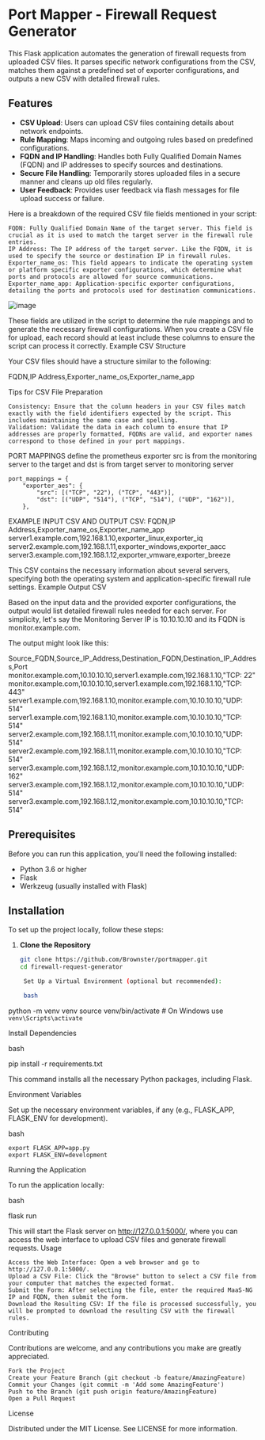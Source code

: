 # Port Mapper - Firewall Request Generator

This Flask application automates the generation of firewall requests from uploaded CSV files. It parses specific network configurations from the CSV, matches them against a predefined set of exporter configurations, and outputs a new CSV with detailed firewall rules.

## Features

- **CSV Upload**: Users can upload CSV files containing details about network endpoints.
- **Rule Mapping**: Maps incoming and outgoing rules based on predefined configurations.
- **FQDN and IP Handling**: Handles both Fully Qualified Domain Names (FQDN) and IP addresses to specify sources and destinations.
- **Secure File Handling**: Temporarily stores uploaded files in a secure manner and cleans up old files regularly.
- **User Feedback**: Provides user feedback via flash messages for file upload success or failure.

Here is a breakdown of the required CSV file fields mentioned in your script:

    FQDN: Fully Qualified Domain Name of the target server. This field is crucial as it is used to match the target server in the firewall rule entries.
    IP Address: The IP address of the target server. Like the FQDN, it is used to specify the source or destination IP in firewall rules.
    Exporter_name_os: This field appears to indicate the operating system or platform specific exporter configurations, which determine what ports and protocols are allowed for source communications.
    Exporter_name_app: Application-specific exporter configurations, detailing the ports and protocols used for destination communications.

![image](https://github.com/user-attachments/assets/1de8dde4-685f-4ec2-9e33-ead61b167e8e)

These fields are utilized in the script to determine the rule mappings and to generate the necessary firewall configurations. When you create a CSV file for upload, each record should at least include these columns to ensure the script can process it correctly.
Example CSV Structure

Your CSV files should have a structure similar to the following:

FQDN,IP Address,Exporter_name_os,Exporter_name_app


Tips for CSV File Preparation

    Consistency: Ensure that the column headers in your CSV files match exactly with the field identifiers expected by the script. This includes maintaining the same case and spelling.
    Validation: Validate the data in each column to ensure that IP addresses are properly formatted, FQDNs are valid, and exporter names correspond to those defined in your port mappings.

PORT MAPPINGS
    define the prometheus exporter src is from the monitoring server to the target and dst is from target server to monitoring server

    port_mappings = {
        "exporter_aes": {
            "src": [("TCP", "22"), ("TCP", "443")],
            "dst": [("UDP", "514"), ("TCP", "514"), ("UDP", "162")],
        },

EXAMPLE INPUT CSV AND OUTPUT CSV:
FQDN,IP Address,Exporter_name_os,Exporter_name_app
server1.example.com,192.168.1.10,exporter_linux,exporter_iq
server2.example.com,192.168.1.11,exporter_windows,exporter_aacc
server3.example.com,192.168.1.12,exporter_vmware,exporter_breeze

This CSV contains the necessary information about several servers, specifying both the operating system and application-specific firewall rule settings.
Example Output CSV

Based on the input data and the provided exporter configurations, the output would list detailed firewall rules needed for each server. For simplicity, let's say the Monitoring Server IP is 10.10.10.10 and its FQDN is monitor.example.com.

The output might look like this:

Source_FQDN,Source_IP_Address,Destination_FQDN,Destination_IP_Address,Port
monitor.example.com,10.10.10.10,server1.example.com,192.168.1.10,"TCP: 22"
monitor.example.com,10.10.10.10,server1.example.com,192.168.1.10,"TCP: 443"
server1.example.com,192.168.1.10,monitor.example.com,10.10.10.10,"UDP: 514"
server1.example.com,192.168.1.10,monitor.example.com,10.10.10.10,"TCP: 514"
server2.example.com,192.168.1.11,monitor.example.com,10.10.10.10,"UDP: 514"
server2.example.com,192.168.1.11,monitor.example.com,10.10.10.10,"TCP: 514"
server3.example.com,192.168.1.12,monitor.example.com,10.10.10.10,"UDP: 162"
server3.example.com,192.168.1.12,monitor.example.com,10.10.10.10,"UDP: 514"
server3.example.com,192.168.1.12,monitor.example.com,10.10.10.10,"TCP: 514"



## Prerequisites

Before you can run this application, you'll need the following installed:
- Python 3.6 or higher
- Flask
- Werkzeug (usually installed with Flask)

## Installation

To set up the project locally, follow these steps:

1. **Clone the Repository**

   ```bash
   git clone https://github.com/Brownster/portmapper.git
   cd firewall-request-generator

    Set Up a Virtual Environment (optional but recommended):

    bash

python -m venv venv
source venv/bin/activate  # On Windows use `venv\Scripts\activate`

Install Dependencies

bash

pip install -r requirements.txt

This command installs all the necessary Python packages, including Flask.

Environment Variables

Set up the necessary environment variables, if any (e.g., FLASK_APP, FLASK_ENV for development).

bash

    export FLASK_APP=app.py
    export FLASK_ENV=development

Running the Application

To run the application locally:

bash

flask run

This will start the Flask server on http://127.0.0.1:5000/, where you can access the web interface to upload CSV files and generate firewall requests.
Usage

    Access the Web Interface: Open a web browser and go to http://127.0.0.1:5000/.
    Upload a CSV File: Click the "Browse" button to select a CSV file from your computer that matches the expected format.
    Submit the Form: After selecting the file, enter the required MaaS-NG IP and FQDN, then submit the form.
    Download the Resulting CSV: If the file is processed successfully, you will be prompted to download the resulting CSV with the firewall rules.

Contributing

Contributions are welcome, and any contributions you make are greatly appreciated.

    Fork the Project
    Create your Feature Branch (git checkout -b feature/AmazingFeature)
    Commit your Changes (git commit -m 'Add some AmazingFeature')
    Push to the Branch (git push origin feature/AmazingFeature)
    Open a Pull Request

License

Distributed under the MIT License. See LICENSE for more information.
